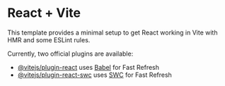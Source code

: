 # React + Vite

This template provides a minimal setup to get React working in Vite with HMR and some ESLint rules.

Currently, two official plugins are available:

-   [@vitejs/plugin-react](https://github.com/vitejs/vite-plugin-react/blob/main/packages/plugin-react/README.md) uses [Babel](https://babeljs.io/) for Fast Refresh
-   [@vitejs/plugin-react-swc](https://github.com/vitejs/vite-plugin-react-swc) uses [SWC](https://swc.rs/) for Fast Refresh

<!--         		Na rota "/", a estrutura a ser renderizada é:

        		<PaginaPadrao>
        			<Início />
        		</PaginaPadrao>

        		Na rota "/sobremim", a estrutura a ser renderizada é:

        		<PaginaPadrao>
        			<SobreMim />
        		</PaginaPadrao>
--!>
